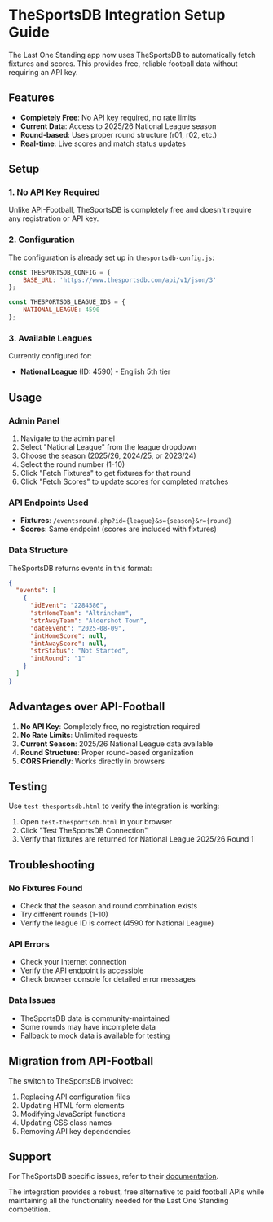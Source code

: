 # TheSportsDB Integration Setup Guide

The Last One Standing app now uses TheSportsDB to automatically fetch fixtures and scores. This provides free, reliable football data without requiring an API key.

## Features

- **Completely Free**: No API key required, no rate limits
- **Current Data**: Access to 2025/26 National League season
- **Round-based**: Uses proper round structure (r01, r02, etc.)
- **Real-time**: Live scores and match status updates

## Setup

### 1. No API Key Required

Unlike API-Football, TheSportsDB is completely free and doesn't require any registration or API key.

### 2. Configuration

The configuration is already set up in `thesportsdb-config.js`:

```javascript
const THESPORTSDB_CONFIG = {
    BASE_URL: 'https://www.thesportsdb.com/api/v1/json/3'
};

const THESPORTSDB_LEAGUE_IDS = {
    NATIONAL_LEAGUE: 4590
};
```

### 3. Available Leagues

Currently configured for:
- **National League** (ID: 4590) - English 5th tier

## Usage

### Admin Panel

1. Navigate to the admin panel
2. Select "National League" from the league dropdown
3. Choose the season (2025/26, 2024/25, or 2023/24)
4. Select the round number (1-10)
5. Click "Fetch Fixtures" to get fixtures for that round
6. Click "Fetch Scores" to update scores for completed matches

### API Endpoints Used

- **Fixtures**: `/eventsround.php?id={league}&s={season}&r={round}`
- **Scores**: Same endpoint (scores are included with fixtures)

### Data Structure

TheSportsDB returns events in this format:
```json
{
  "events": [
    {
      "idEvent": "2284586",
      "strHomeTeam": "Altrincham",
      "strAwayTeam": "Aldershot Town",
      "dateEvent": "2025-08-09",
      "intHomeScore": null,
      "intAwayScore": null,
      "strStatus": "Not Started",
      "intRound": "1"
    }
  ]
}
```

## Advantages over API-Football

1. **No API Key**: Completely free, no registration required
2. **No Rate Limits**: Unlimited requests
3. **Current Season**: 2025/26 National League data available
4. **Round Structure**: Proper round-based organization
5. **CORS Friendly**: Works directly in browsers

## Testing

Use `test-thesportsdb.html` to verify the integration is working:

1. Open `test-thesportsdb.html` in your browser
2. Click "Test TheSportsDB Connection"
3. Verify that fixtures are returned for National League 2025/26 Round 1

## Troubleshooting

### No Fixtures Found
- Check that the season and round combination exists
- Try different rounds (1-10)
- Verify the league ID is correct (4590 for National League)

### API Errors
- Check your internet connection
- Verify the API endpoint is accessible
- Check browser console for detailed error messages

### Data Issues
- TheSportsDB data is community-maintained
- Some rounds may have incomplete data
- Fallback to mock data is available for testing

## Migration from API-Football

The switch to TheSportsDB involved:
1. Replacing API configuration files
2. Updating HTML form elements
3. Modifying JavaScript functions
4. Updating CSS class names
5. Removing API key dependencies

## Support

For TheSportsDB specific issues, refer to their [documentation](https://www.thesportsdb.com/documentation).

The integration provides a robust, free alternative to paid football APIs while maintaining all the functionality needed for the Last One Standing competition. 
